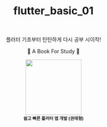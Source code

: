 <div align="center">

# flutter_basic_01

<br/>

플러터 기초부터 탄탄하게 다시 공부 시이작!
<br/>

:small_red_triangle_down: A Book For Study :small_red_triangle_down:

<td align="center"><img src="http://image.yes24.com/goods/109020524/XL" width="150px;"><br /><sub><b>쉽고 빠른 플러터 앱 개발 (권태형)</b></sub></a><br /></a></td>
 
</div>
